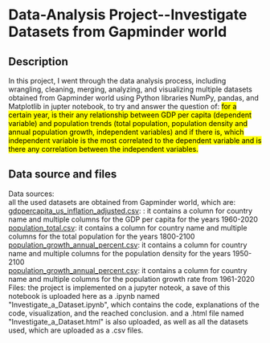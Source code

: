 # Data-Analysis Project--Investigate Datasets from Gapminder world
## Description
In this project, I went through the data analysis process, including wrangling, cleaning, merging, analyzing, and visualizing multiple datasets obtained from Gapminder world using Python libraries NumPy, pandas, and Matplotlib in jupter notebook, to try and answer the question of: <mark> for a certain year, is their any relationship between GDP per capita (dependent variable) and population trends (total population, population density and annual population growth, independent variables) and if there is, which independent variable is the most correlated to the dependent variable and is there any correlation between the independent variables. </mark>
## Data source and files
Data sources:\
all the used datasets are obtained from Gapminder world, which are:\
[gdppercapita_us_inflation_adjusted.csv](https://github.com/Mohammed-Refat-0/Project-Investigate-a-Dataset--Gapminder-world/blob/main/gdppercapita_us_inflation_adjusted.csv): : it contains a column for country name and multiple columns for the GDP per capita for the years 1960-2020\
[population_total.csv](https://github.com/Mohammed-Refat-0/Project-Investigate-a-Dataset--Gapminder-world/blob/main/population_total.csv): it contains a column for country name and multiple columns for the total population for the years 1800-2100\
[population_growth_annual_percent.csv](https://github.com/Mohammed-Refat-0/Project-Investigate-a-Dataset--Gapminder-world/blob/main/population_growth_annual_percent.csv): it contains a column for country name and multiple columns for the population density for the years 1950-2100\
[population_growth_annual_percent.csv](https://github.com/Mohammed-Refat-0/Project-Investigate-a-Dataset--Gapminder-world/blob/main/population_growth_annual_percent.csv):  it contains a column for country name and multiple columns for the population growth rate from 1961-2020\
Files:
the project is implemented on a jupyter noteok, a save of this notebook is uploaded here as a .ipynb named "Investigate_a_Dataset.ipynb", which contains the code, explanations of the code, visualization, and the reached conclusion. and a .html file named "Investigate_a_Dataset.html" is also uploaded, as well as all the datasets used, which are uploaded as a .csv files.
